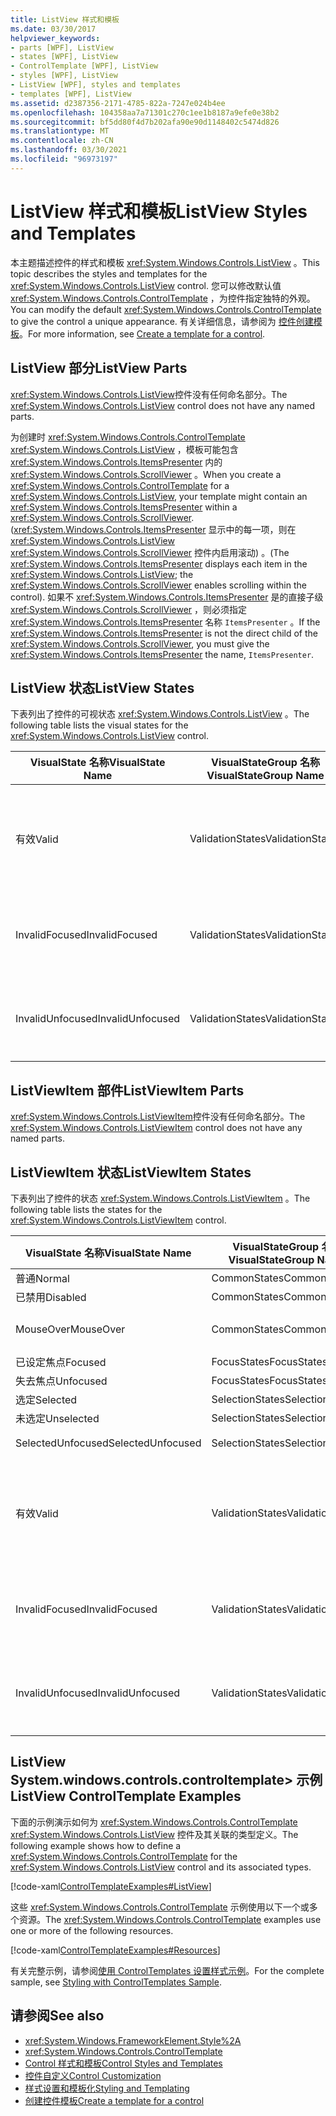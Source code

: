 ```yaml
---
title: ListView 样式和模板
ms.date: 03/30/2017
helpviewer_keywords:
- parts [WPF], ListView
- states [WPF], ListView
- ControlTemplate [WPF], ListView
- styles [WPF], ListView
- ListView [WPF], styles and templates
- templates [WPF], ListView
ms.assetid: d2387356-2171-4785-822a-7247e024b4ee
ms.openlocfilehash: 104358aa7a71301c270c1ee1b8187a9efe0e38b2
ms.sourcegitcommit: bf5dd80f4d7b202afa90e90d1148402c5474d826
ms.translationtype: MT
ms.contentlocale: zh-CN
ms.lasthandoff: 03/30/2021
ms.locfileid: "96973197"
---
```

# <a name="listview-styles-and-templates"></a><span data-ttu-id="76bee-102">ListView 样式和模板</span><span class="sxs-lookup"><span data-stu-id="76bee-102">ListView Styles and Templates</span></span>
<span data-ttu-id="76bee-103">本主题描述控件的样式和模板 <xref:System.Windows.Controls.ListView> 。</span><span class="sxs-lookup"><span data-stu-id="76bee-103">This topic describes the styles and templates for the <xref:System.Windows.Controls.ListView> control.</span></span> <span data-ttu-id="76bee-104">您可以修改默认值 <xref:System.Windows.Controls.ControlTemplate> ，为控件指定独特的外观。</span><span class="sxs-lookup"><span data-stu-id="76bee-104">You can modify the default <xref:System.Windows.Controls.ControlTemplate> to give the control a unique appearance.</span></span> <span data-ttu-id="76bee-105">有关详细信息，请参阅为 [控件创建模板](/dotnet/desktop-wpf/themes/how-to-create-apply-template)。</span><span class="sxs-lookup"><span data-stu-id="76bee-105">For more information, see [Create a template for a control](/dotnet/desktop-wpf/themes/how-to-create-apply-template).</span></span>  
  
## <a name="listview-parts"></a><span data-ttu-id="76bee-106">ListView 部分</span><span class="sxs-lookup"><span data-stu-id="76bee-106">ListView Parts</span></span>  
 <span data-ttu-id="76bee-107"><xref:System.Windows.Controls.ListView>控件没有任何命名部分。</span><span class="sxs-lookup"><span data-stu-id="76bee-107">The <xref:System.Windows.Controls.ListView> control does not have any named parts.</span></span>  
  
 <span data-ttu-id="76bee-108">为创建时 <xref:System.Windows.Controls.ControlTemplate> <xref:System.Windows.Controls.ListView> ，模板可能包含 <xref:System.Windows.Controls.ItemsPresenter> 内的 <xref:System.Windows.Controls.ScrollViewer> 。</span><span class="sxs-lookup"><span data-stu-id="76bee-108">When you create a <xref:System.Windows.Controls.ControlTemplate> for a <xref:System.Windows.Controls.ListView>, your template might contain an <xref:System.Windows.Controls.ItemsPresenter> within a <xref:System.Windows.Controls.ScrollViewer>.</span></span> <span data-ttu-id="76bee-109"> (<xref:System.Windows.Controls.ItemsPresenter> 显示中的每一项，则在 <xref:System.Windows.Controls.ListView> <xref:System.Windows.Controls.ScrollViewer> 控件内启用滚动) 。</span><span class="sxs-lookup"><span data-stu-id="76bee-109">(The <xref:System.Windows.Controls.ItemsPresenter> displays each item in the <xref:System.Windows.Controls.ListView>; the <xref:System.Windows.Controls.ScrollViewer> enables scrolling within the control).</span></span>  <span data-ttu-id="76bee-110">如果不 <xref:System.Windows.Controls.ItemsPresenter> 是的直接子级 <xref:System.Windows.Controls.ScrollViewer> ，则必须指定 <xref:System.Windows.Controls.ItemsPresenter> 名称 `ItemsPresenter` 。</span><span class="sxs-lookup"><span data-stu-id="76bee-110">If the <xref:System.Windows.Controls.ItemsPresenter> is not the direct child of the <xref:System.Windows.Controls.ScrollViewer>, you must give the <xref:System.Windows.Controls.ItemsPresenter> the name, `ItemsPresenter`.</span></span>  
  
## <a name="listview-states"></a><span data-ttu-id="76bee-111">ListView 状态</span><span class="sxs-lookup"><span data-stu-id="76bee-111">ListView States</span></span>  
 <span data-ttu-id="76bee-112">下表列出了控件的可视状态 <xref:System.Windows.Controls.ListView> 。</span><span class="sxs-lookup"><span data-stu-id="76bee-112">The following table lists the visual states for the <xref:System.Windows.Controls.ListView> control.</span></span>  
  
|<span data-ttu-id="76bee-113">VisualState 名称</span><span class="sxs-lookup"><span data-stu-id="76bee-113">VisualState Name</span></span>|<span data-ttu-id="76bee-114">VisualStateGroup 名称</span><span class="sxs-lookup"><span data-stu-id="76bee-114">VisualStateGroup Name</span></span>|<span data-ttu-id="76bee-115">描述</span><span class="sxs-lookup"><span data-stu-id="76bee-115">Description</span></span>|  
|-|-|-|  
|<span data-ttu-id="76bee-116">有效</span><span class="sxs-lookup"><span data-stu-id="76bee-116">Valid</span></span>|<span data-ttu-id="76bee-117">ValidationStates</span><span class="sxs-lookup"><span data-stu-id="76bee-117">ValidationStates</span></span>|<span data-ttu-id="76bee-118">控件使用 <xref:System.Windows.Controls.Validation> 类， <xref:System.Windows.Controls.Validation.HasError%2A?displayProperty=nameWithType> 附加属性为 `false` 。</span><span class="sxs-lookup"><span data-stu-id="76bee-118">The control uses the <xref:System.Windows.Controls.Validation> class and the <xref:System.Windows.Controls.Validation.HasError%2A?displayProperty=nameWithType> attached property is `false`.</span></span>|  
|<span data-ttu-id="76bee-119">InvalidFocused</span><span class="sxs-lookup"><span data-stu-id="76bee-119">InvalidFocused</span></span>|<span data-ttu-id="76bee-120">ValidationStates</span><span class="sxs-lookup"><span data-stu-id="76bee-120">ValidationStates</span></span>|<span data-ttu-id="76bee-121"><xref:System.Windows.Controls.Validation.HasError%2A?displayProperty=nameWithType>附加属性是 `true` 控件具有焦点。</span><span class="sxs-lookup"><span data-stu-id="76bee-121">The <xref:System.Windows.Controls.Validation.HasError%2A?displayProperty=nameWithType> attached property is `true` has the control has focus.</span></span>|  
|<span data-ttu-id="76bee-122">InvalidUnfocused</span><span class="sxs-lookup"><span data-stu-id="76bee-122">InvalidUnfocused</span></span>|<span data-ttu-id="76bee-123">ValidationStates</span><span class="sxs-lookup"><span data-stu-id="76bee-123">ValidationStates</span></span>|<span data-ttu-id="76bee-124"><xref:System.Windows.Controls.Validation.HasError%2A?displayProperty=nameWithType>附加属性是 `true` 控件没有焦点。</span><span class="sxs-lookup"><span data-stu-id="76bee-124">The <xref:System.Windows.Controls.Validation.HasError%2A?displayProperty=nameWithType> attached property is `true` has the control does not have focus.</span></span>|  
  
## <a name="listviewitem-parts"></a><span data-ttu-id="76bee-125">ListViewItem 部件</span><span class="sxs-lookup"><span data-stu-id="76bee-125">ListViewItem Parts</span></span>  
 <span data-ttu-id="76bee-126"><xref:System.Windows.Controls.ListViewItem>控件没有任何命名部分。</span><span class="sxs-lookup"><span data-stu-id="76bee-126">The <xref:System.Windows.Controls.ListViewItem> control does not have any named parts.</span></span>  
  
## <a name="listviewitem-states"></a><span data-ttu-id="76bee-127">ListViewItem 状态</span><span class="sxs-lookup"><span data-stu-id="76bee-127">ListViewItem States</span></span>  
 <span data-ttu-id="76bee-128">下表列出了控件的状态 <xref:System.Windows.Controls.ListViewItem> 。</span><span class="sxs-lookup"><span data-stu-id="76bee-128">The following table lists the states for the <xref:System.Windows.Controls.ListViewItem> control.</span></span>  
  
|<span data-ttu-id="76bee-129">VisualState 名称</span><span class="sxs-lookup"><span data-stu-id="76bee-129">VisualState Name</span></span>|<span data-ttu-id="76bee-130">VisualStateGroup 名称</span><span class="sxs-lookup"><span data-stu-id="76bee-130">VisualStateGroup Name</span></span>|<span data-ttu-id="76bee-131">描述</span><span class="sxs-lookup"><span data-stu-id="76bee-131">Description</span></span>|  
|-|-|-|  
|<span data-ttu-id="76bee-132">普通</span><span class="sxs-lookup"><span data-stu-id="76bee-132">Normal</span></span>|<span data-ttu-id="76bee-133">CommonStates</span><span class="sxs-lookup"><span data-stu-id="76bee-133">CommonStates</span></span>|<span data-ttu-id="76bee-134">默认状态。</span><span class="sxs-lookup"><span data-stu-id="76bee-134">The default state.</span></span>|  
|<span data-ttu-id="76bee-135">已禁用</span><span class="sxs-lookup"><span data-stu-id="76bee-135">Disabled</span></span>|<span data-ttu-id="76bee-136">CommonStates</span><span class="sxs-lookup"><span data-stu-id="76bee-136">CommonStates</span></span>|<span data-ttu-id="76bee-137">已禁用控件。</span><span class="sxs-lookup"><span data-stu-id="76bee-137">The control is disabled.</span></span>|  
|<span data-ttu-id="76bee-138">MouseOver</span><span class="sxs-lookup"><span data-stu-id="76bee-138">MouseOver</span></span>|<span data-ttu-id="76bee-139">CommonStates</span><span class="sxs-lookup"><span data-stu-id="76bee-139">CommonStates</span></span>|<span data-ttu-id="76bee-140">鼠标指针位于 <xref:System.Windows.Controls.ComboBox> 控件上方。</span><span class="sxs-lookup"><span data-stu-id="76bee-140">The mouse pointer is over the <xref:System.Windows.Controls.ComboBox> control.</span></span>|  
|<span data-ttu-id="76bee-141">已设定焦点</span><span class="sxs-lookup"><span data-stu-id="76bee-141">Focused</span></span>|<span data-ttu-id="76bee-142">FocusStates</span><span class="sxs-lookup"><span data-stu-id="76bee-142">FocusStates</span></span>|<span data-ttu-id="76bee-143">控件有焦点。</span><span class="sxs-lookup"><span data-stu-id="76bee-143">The control has focus.</span></span>|  
|<span data-ttu-id="76bee-144">失去焦点</span><span class="sxs-lookup"><span data-stu-id="76bee-144">Unfocused</span></span>|<span data-ttu-id="76bee-145">FocusStates</span><span class="sxs-lookup"><span data-stu-id="76bee-145">FocusStates</span></span>|<span data-ttu-id="76bee-146">控件没有焦点。</span><span class="sxs-lookup"><span data-stu-id="76bee-146">The control does not have focus.</span></span>|  
|<span data-ttu-id="76bee-147">选定</span><span class="sxs-lookup"><span data-stu-id="76bee-147">Selected</span></span>|<span data-ttu-id="76bee-148">SelectionStates</span><span class="sxs-lookup"><span data-stu-id="76bee-148">SelectionStates</span></span>|<span data-ttu-id="76bee-149">当前已选定该项。</span><span class="sxs-lookup"><span data-stu-id="76bee-149">The item is currently selected.</span></span>|  
|<span data-ttu-id="76bee-150">未选定</span><span class="sxs-lookup"><span data-stu-id="76bee-150">Unselected</span></span>|<span data-ttu-id="76bee-151">SelectionStates</span><span class="sxs-lookup"><span data-stu-id="76bee-151">SelectionStates</span></span>|<span data-ttu-id="76bee-152">未选定该项。</span><span class="sxs-lookup"><span data-stu-id="76bee-152">The item is not selected.</span></span>|  
|<span data-ttu-id="76bee-153">SelectedUnfocused</span><span class="sxs-lookup"><span data-stu-id="76bee-153">SelectedUnfocused</span></span>|<span data-ttu-id="76bee-154">SelectionStates</span><span class="sxs-lookup"><span data-stu-id="76bee-154">SelectionStates</span></span>|<span data-ttu-id="76bee-155">该项已选定，但没有焦点。</span><span class="sxs-lookup"><span data-stu-id="76bee-155">The item is selected, but does not have focus.</span></span>|  
|<span data-ttu-id="76bee-156">有效</span><span class="sxs-lookup"><span data-stu-id="76bee-156">Valid</span></span>|<span data-ttu-id="76bee-157">ValidationStates</span><span class="sxs-lookup"><span data-stu-id="76bee-157">ValidationStates</span></span>|<span data-ttu-id="76bee-158">控件使用 <xref:System.Windows.Controls.Validation> 类， <xref:System.Windows.Controls.Validation.HasError%2A?displayProperty=nameWithType> 附加属性为 `false` 。</span><span class="sxs-lookup"><span data-stu-id="76bee-158">The control uses the <xref:System.Windows.Controls.Validation> class and the <xref:System.Windows.Controls.Validation.HasError%2A?displayProperty=nameWithType> attached property is `false`.</span></span>|  
|<span data-ttu-id="76bee-159">InvalidFocused</span><span class="sxs-lookup"><span data-stu-id="76bee-159">InvalidFocused</span></span>|<span data-ttu-id="76bee-160">ValidationStates</span><span class="sxs-lookup"><span data-stu-id="76bee-160">ValidationStates</span></span>|<span data-ttu-id="76bee-161"><xref:System.Windows.Controls.Validation.HasError%2A?displayProperty=nameWithType>附加属性是 `true` 控件具有焦点。</span><span class="sxs-lookup"><span data-stu-id="76bee-161">The <xref:System.Windows.Controls.Validation.HasError%2A?displayProperty=nameWithType> attached property is `true` has the control has focus.</span></span>|  
|<span data-ttu-id="76bee-162">InvalidUnfocused</span><span class="sxs-lookup"><span data-stu-id="76bee-162">InvalidUnfocused</span></span>|<span data-ttu-id="76bee-163">ValidationStates</span><span class="sxs-lookup"><span data-stu-id="76bee-163">ValidationStates</span></span>|<span data-ttu-id="76bee-164"><xref:System.Windows.Controls.Validation.HasError%2A?displayProperty=nameWithType>附加属性是 `true` 控件没有焦点。</span><span class="sxs-lookup"><span data-stu-id="76bee-164">The <xref:System.Windows.Controls.Validation.HasError%2A?displayProperty=nameWithType> attached property is `true` has the control does not have focus.</span></span>|  
  
## <a name="listview-controltemplate-examples"></a><span data-ttu-id="76bee-165">ListView System.windows.controls.controltemplate> 示例</span><span class="sxs-lookup"><span data-stu-id="76bee-165">ListView ControlTemplate Examples</span></span>  
 <span data-ttu-id="76bee-166">下面的示例演示如何为 <xref:System.Windows.Controls.ControlTemplate> <xref:System.Windows.Controls.ListView> 控件及其关联的类型定义。</span><span class="sxs-lookup"><span data-stu-id="76bee-166">The following example shows how to define a <xref:System.Windows.Controls.ControlTemplate> for the <xref:System.Windows.Controls.ListView> control and its associated types.</span></span>  
  
 [!code-xaml[ControlTemplateExamples#ListView](~/samples/snippets/csharp/VS_Snippets_Wpf/ControlTemplateExamples/CS/resources/listview.xaml#listview)]  
  
 <span data-ttu-id="76bee-167">这些 <xref:System.Windows.Controls.ControlTemplate> 示例使用以下一个或多个资源。</span><span class="sxs-lookup"><span data-stu-id="76bee-167">The <xref:System.Windows.Controls.ControlTemplate> examples use one or more of the following resources.</span></span>  
  
 [!code-xaml[ControlTemplateExamples#Resources](~/samples/snippets/csharp/VS_Snippets_Wpf/ControlTemplateExamples/CS/resources/shared.xaml#resources)]  
  
 <span data-ttu-id="76bee-168">有关完整示例，请参阅[使用 ControlTemplates 设置样式示例](https://github.com/Microsoft/WPF-Samples/tree/master/Styles%20&%20Templates/IntroToStylingAndTemplating)。</span><span class="sxs-lookup"><span data-stu-id="76bee-168">For the complete sample, see [Styling with ControlTemplates Sample](https://github.com/Microsoft/WPF-Samples/tree/master/Styles%20&%20Templates/IntroToStylingAndTemplating).</span></span>  
  
## <a name="see-also"></a><span data-ttu-id="76bee-169">请参阅</span><span class="sxs-lookup"><span data-stu-id="76bee-169">See also</span></span>

- <xref:System.Windows.FrameworkElement.Style%2A>
- <xref:System.Windows.Controls.ControlTemplate>
- [<span data-ttu-id="76bee-170">Control 样式和模板</span><span class="sxs-lookup"><span data-stu-id="76bee-170">Control Styles and Templates</span></span>](control-styles-and-templates.md)
- [<span data-ttu-id="76bee-171">控件自定义</span><span class="sxs-lookup"><span data-stu-id="76bee-171">Control Customization</span></span>](control-customization.md)
- [<span data-ttu-id="76bee-172">样式设置和模板化</span><span class="sxs-lookup"><span data-stu-id="76bee-172">Styling and Templating</span></span>](/dotnet/desktop-wpf/fundamentals/styles-templates-overview)
- [<span data-ttu-id="76bee-173">创建控件模板</span><span class="sxs-lookup"><span data-stu-id="76bee-173">Create a template for a control</span></span>](/dotnet/desktop-wpf/themes/how-to-create-apply-template)
